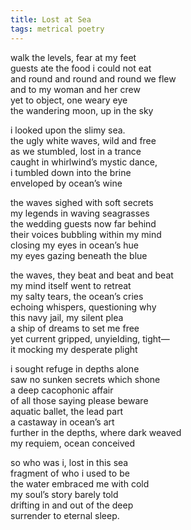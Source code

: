 ```yaml
---
title: Lost at Sea
tags: metrical poetry
---
```


walk the levels, fear at my feet\
guests ate the food i could not eat\
and round and round and round we flew\
and to my woman and her crew\
yet to object, one weary eye\
the wandering moon, up in the sky

i looked upon the slimy sea.\
the ugly white waves, wild and free\
as we stumbled, lost in a trance\
caught in whirlwind’s mystic dance,\
i tumbled down into the brine\
enveloped by ocean’s wine

the waves sighed with soft secrets\
my legends in waving seagrasses\
the wedding guests now far behind\
their voices bubbling within my mind\
closing my eyes in ocean’s hue\
my eyes gazing beneath the blue

the waves, they beat and beat and beat\
my mind itself went to retreat\
my salty tears, the ocean’s cries\
echoing whispers, questioning why\
this navy jail, my silent plea\
a ship of dreams to set me free\
yet current gripped, unyielding, tight—\
it mocking my desperate plight

i sought refuge in depths alone\
saw no sunken secrets which shone\
a deep cacophonic affair\
of all those saying please beware\
aquatic ballet, the lead part\
a castaway in ocean’s art\
further in the depths, where dark weaved\
my requiem, ocean conceived

so who was i, lost in this sea\
fragment of who i used to be\
the water embraced me with cold\
my soul’s story barely told\
drifting in and out of the deep\
surrender to eternal sleep.
